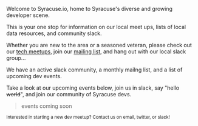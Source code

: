 Welcome to Syracuse.io, home to Syracuse's diverse and growing developer scene.  

This is your one stop for information on our local meet ups, lists of local data resources, and community slack.

Whether you are new to the area or a seasoned veteran, please check out our [tech meetups](/groups), join our [mailing list](https://tinyletter.com/syracuseio), and hang out with our local slack group...

<center><script async defer src="https://syracuseio.now.sh/slackin.js?large"></script></center>

We have an active slack community, a monthly mailng list, and a
list of upcoming dev events.

Take a look at our upcoming events below, join us in slack, say
"hello ~~world~~", and join our community of Syracuse devs.


> events coming soon

<small>
Interested in starting a new dev meetup?  Contact us on email, twitter, or slack!
</small>